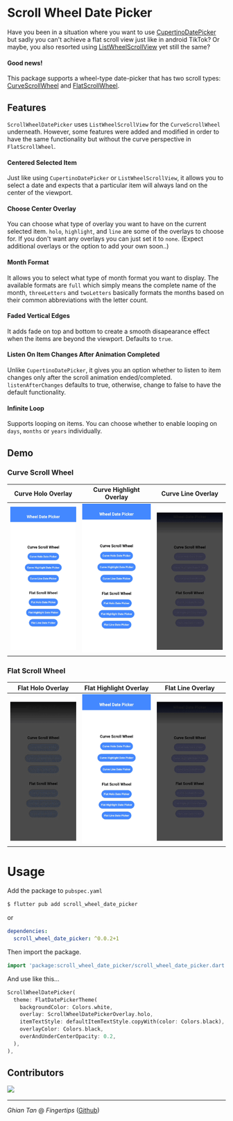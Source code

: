 # Scroll Wheel Date Picker

Have you been in a situation where you want to use [CupertinoDatePicker](https://api.flutter.dev/flutter/cupertino/CupertinoDatePicker-class.html) but sadly you can't achieve a flat scroll view just like in android TikTok?
Or maybe, you also resorted using [ListWheelScrollView](https://api.flutter.dev/flutter/widgets/ListWheelScrollView-class.html) yet still the same?

#### Good news!

This package supports a wheel-type date-picker that has two scroll types: [CurveScrollWheel](https://github.com/Fingertips18/scroll-wheel-date-picker/blob/main/lib/src/widgets/curve_scroll_wheel.dart) and [FlatScrollWheel](https://github.com/Fingertips18/scroll-wheel-date-picker/blob/main/lib/src/widgets/flat_scroll_wheel.dart).

## Features

`ScrollWheelDatePicker` uses `ListWheelScrollView` for the `CurveScrollWheel` underneath. However, some features were added and modified in order to have the same functionality but without the curve perspective in `FlatScrollWheel`.

#### Centered Selected Item

Just like using `CupertinoDatePicker` or `ListWheelScrollView`, it allows you to select a date and expects that a particular item will always land on the center of the viewport.

#### Choose Center Overlay

You can choose what type of overlay you want to have on the current selected item. `holo`, `highlight`, and `line` are some of the overlays to choose for. If you don't want any overlays you can just set it to `none`. (Expect additional overlays or the option to add your own soon..)

#### Month Format

It allows you to select what type of month format you want to display. The available formats are `full` which simply means the complete name of the month, `threeLetters` and `twoLetters` basically formats the months based on their common abbreviations with the letter count.

#### Faded Vertical Edges

It adds fade on top and bottom to create a smooth disapearance effect when the items are beyond the viewport. Defaults to `true`.

#### Listen On Item Changes After Animation Completed

Unlike `CupertinoDatePicker`, it gives you an option whether to listen to item changes only after the scroll animation ended/completed. `listenAfterChanges` defaults to true, otherwise, change to false to have the default functionality.

#### Infinite Loop

Supports looping on items. You can choose whether to enable looping on `days`, `months` or `years` individually.

## Demo

### Curve Scroll Wheel

|    Curve Holo Overlay    |    Curve Highlight Overlay    |    Curve Line Overlay    |
| :----------------------: | :---------------------------: | :----------------------: |
| ![](demo/curve_holo.gif) | ![](demo/curve_highlight.gif) | ![](demo/curve_line.gif) |

### Flat Scroll Wheel

|    Flat Holo Overlay    |    Flat Highlight Overlay    |    Flat Line Overlay    |
| :---------------------: | :--------------------------: | :---------------------: |
| ![](demo/flat_holo.gif) | ![](demo/flat_highlight.gif) | ![](demo/flat_line.gif) |

# Usage

Add the package to `pubspec.yaml`

```bash
$ flutter pub add scroll_wheel_date_picker
```

or

```yaml
dependencies:
  scroll_wheel_date_picker: ^0.0.2+1
```

Then import the package.

```dart
import 'package:scroll_wheel_date_picker/scroll_wheel_date_picker.dart';
```

And use like this...

```dart
ScrollWheelDatePicker(
  theme: FlatDatePickerTheme(
    backgroundColor: Colors.white,
    overlay: ScrollWheelDatePickerOverlay.holo,
    itemTextStyle: defaultItemTextStyle.copyWith(color: Colors.black),
    overlayColor: Colors.black,
    overAndUnderCenterOpacity: 0.2,
  ),
),
```

## Contributors

<a href="https://github.com/Fingertips18/scroll-wheel-date-picker/graphs/contributors">
  <img src="https://contrib.rocks/image?repo=Fingertips18/scroll-wheel-date-picker" />
</a>

---

_Ghian Tan_ @ _Fingertips_ ([Github](https://github.com/Fingertips18))
